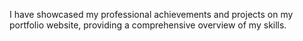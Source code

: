I have showcased my professional achievements and projects on my portfolio website, providing a comprehensive overview of my skills.

